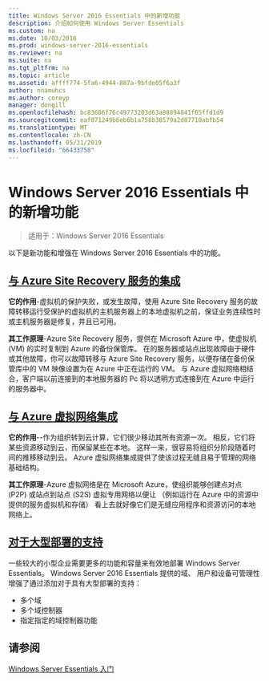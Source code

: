 ```yaml
---
title: Windows Server 2016 Essentials 中的新增功能
description: 介绍如何使用 Windows Server Essentials
ms.custom: na
ms.date: 10/03/2016
ms.prod: windows-server-2016-essentials
ms.reviewer: na
ms.suite: na
ms.tgt_pltfrm: na
ms.topic: article
ms.assetid: affff774-5fa6-4944-887a-9bfde05f6a3f
author: nnamuhcs
ms.author: coreyp
manager: dongill
ms.openlocfilehash: bc83686f76c49773203d63a88894841f65ffd1d9
ms.sourcegitcommit: eaf071249b6eb6b1a758b38579a2d87710abfb54
ms.translationtype: MT
ms.contentlocale: zh-CN
ms.lasthandoff: 05/31/2019
ms.locfileid: "66433758"
---
```

# <a name="whats-new-in-windows-server-2016-essentials"></a>Windows Server 2016 Essentials 中的新增功能

> 适用于：Windows Server 2016 Essentials

以下是新功能和增强在 Windows Server 2016 Essentials 中的功能。

## <a name="integration-with-azure-site-recovery-servicesazure-site-recovery-services-integrationmd"></a>[与 Azure Site Recovery 服务的集成](azure-site-recovery-services-integration.md)

**它的作用**-虚拟机的保护失败，或发生故障，使用 Azure Site Recovery 服务的故障转移运行受保护的虚拟机的主机服务器上的本地虚拟机之前，保证业务连续性时或主机服务器是修复，并且已可用。 

**其工作原理**-Azure Site Recovery 服务，提供在 Microsoft Azure 中，使虚拟机 (VM) 的实时复制到 Azure 的备份保管库。 在的服务器或站点出现故障由于硬件或其他故障，你可以故障转移与 Azure Site Recovery 服务，以便存储在备份保管库中的 VM 映像设置为在 Azure 中正在运行的 VM。 与 Azure 虚拟网络相结合，客户端以前连接到的本地服务器的 Pc 将以透明方式连接到在 Azure 中运行的服务器中。     
                                                                                                                                                                                                                                                                                                               

## <a name="integration-with-azure-virtual-networkazure-virtual-network-integrationmd"></a>[与 Azure 虚拟网络集成](azure-virtual-network-integration.md)

**它的作用**--作为组织转到云计算，它们很少移动其所有资源一次。 相反，它们将某些资源移动到云，而保留某些在本地。 这样一来，很容易将组织分阶段随着时间的推移移动到云。 Azure 虚拟网络集成提供了使该过程无缝且易于管理的网络基础结构。

**其工作原理**-Azure 虚拟网络是在 Microsoft Azure，使组织能够创建点对点 (P2P) 或站点到站点 (S2S) 虚拟专用网络以便让 （例如运行在 Azure 中的资源中提供的服务虚拟机和存储） 看上去就好像它们是无缝应用程序和资源访问的本地网络上。



## <a name="support-for-larger-deploymentssupport-for-larger-deploymentsmd"></a>[对于大型部署的支持](support-for-larger-deployments.md) 

一些较大的小型企业需要更多的功能和容量来有效地部署 Windows Server Essentials。 Windows Server 2016 Essentials 提供的域、 用户和设备可管理性增强了通过添加对于具有大型部署的支持：                                                                                                                                                                                                 

 - 多个域
 - 多个域控制器                                                                                                                                                                                                                                        
 - 指定指定的域控制器功能                                                                                                                                                                                                                   
                                                                                                                                                                                                                                                                                                                                                                                                                                                                                                                                                                                                                                                                                                       

<a name="see-also"></a>请参阅
--------

[Windows Server Essentials 入门](get-started.md)
